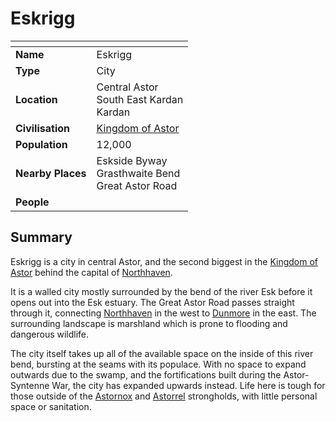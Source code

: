 # Eskrigg

| []() | |
| --- | --- |
| **Name** | Eskrigg |
| **Type** | City |
| **Location** | Central Astor<br />South East Kardan<br />Kardan |
| **Civilisation** | [Kingdom of Astor](../README.md) |
| **Population** | 12,000 |
| **Nearby Places** | Eskside Byway<br />Grasthwaite Bend<br />Great Astor Road |
| **People** | |

## Summary

Eskrigg is a city in central Astor, and the second biggest in the [Kingdom of Astor](../README.md) behind the capital of [Northhaven](northhaven/README.md).

It is a walled city mostly surrounded by the bend of the river Esk before it opens out into the Esk estuary. The Great Astor Road passes straight through it, connecting [Northhaven](northhaven/README.md) in the west to [Dunmore](dunmore.md) in the east. The surrounding landscape is marshland which is prone to flooding and dangerous wildlife.

The city itself takes up all of the available space on the inside of this river bend, bursting at the seams with its populace. With no space to expand outwards due to the swamp, and the fortifications built during the Astor-Syntenne War, the city has expanded upwards instead. Life here is tough for those outside of the [Astornox](../organisations/astornox/README.md) and [Astorrel](../organisations/astorrel/README.md) strongholds, with little personal space or sanitation.
